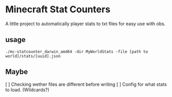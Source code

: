 # Minecraft Stat Counters

A little project to automatically player stats to txt files for easy use with obs.

## usage
`./mc-statcounter_darwin_amd64 -dir MyWorldStats -file [path to world]/stats/[uuid].json`

## Maybe
[ ] Checking wether files are different before writing
[ ] Config for what stats to load. (Wildcards?)